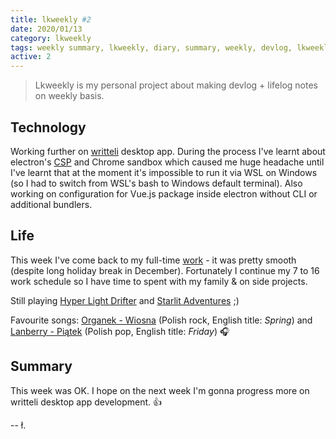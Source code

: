 ```yaml
---
title: lkweekly #2
date: 2020/01/13
category: lkweekly
tags: weekly summary, lkweekly, diary, summary, weekly, devlog, lkweekly2020
active: 2
---
```


> Lkweekly is my personal project about making devlog + lifelog notes on weekly basis.

## Technology

Working further on [writteli](https://github.com/writteli/writteli) desktop app. During the process I've learnt about electron's [CSP](https://developer.mozilla.org/en-US/docs/Web/HTTP/Headers/Content-Security-Policy/script-src) and Chrome sandbox which caused me huge headache until I've learnt that at the moment it's impossible to run it via WSL on Windows (so I had to switch from WSL's bash to Windows default terminal). Also working on configuration for Vue.js package inside electron without CLI or additional bundlers.

## Life

This week I've come back to my full-time [work](https://qcontact.com) - it was pretty smooth (despite long holiday break in December). Fortunately I continue my 7 to 16 work schedule so I have time to spent with my family & on side projects.

Still playing [Hyper Light Drifter](https://www.kickstarter.com/projects/1661802484/hyper-light-drifter) and [Starlit Adventures](https://starlitadventures.com/) ;)

Favourite songs: [Organek - Wiosna](https://open.spotify.com/track/5ihgFEYhrIxeGOBXW9T3bE) (Polish rock, English title: *Spring*) and [Lanberry - Piątek](https://open.spotify.com/track/1w50goPGfSC4GGy7TMPRdQ) (Polish pop, English title: *Friday*) 🎧

## Summary

This week was OK. I hope on the next week I'm gonna progress more on writteli desktop app development. 👍

-- ł.
